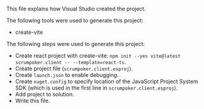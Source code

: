 This file explains how Visual Studio created the project.

The following tools were used to generate this project:
- create-vite

The following steps were used to generate this project:
- Create react project with create-vite: `npm init --yes vite@latest scrumpoker.client -- --template=react-ts`.
- Create project file (`scrumpoker.client.esproj`).
- Create `launch.json` to enable debugging.
- Create `nuget.config` to specify location of the JavaScript Project System SDK (which is used in the first line in `scrumpoker.client.esproj`).
- Add project to solution.
- Write this file.
